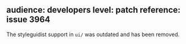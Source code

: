 audience: developers
level: patch
reference: issue 3964
---
The styleguidist support in `ui/` was outdated and has been removed.
